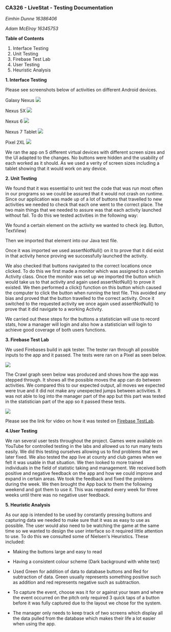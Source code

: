 ### CA326 - LiveStat - Testing Documentation

*Eimhin Dunne 16386406*

*Adam McElroy 16345753*

**Table of Contents**

1. Interface Testing
2. Unit Testing
3. Firebase Test Lab
4. User Testing
5. Heuristic Analysis



**1. Interface Testing**   

Please see screenshots below of activities on different Android devices. 

Galaxy Nexus 
![](Galaxy_Nexus.PNG)



Nexus 5X
![](Nexus_5X.PNG)

Nexus 6
![](Nexus6.PNG)



Nexus 7 Tablet 
![](Nexux_7tablet.PNG)

Pixel 2XL 
![](Pixle_2XL.PNG)

We ran the app on 5 different virtual devices with different screen sizes and the UI adapted to the changes.  No buttons were hidden and the usability of each worked as it should. As we used a verity of screen sizes including a tablet showing that it would work on any device. 



**2. Unit Testing** 

We found that it was essential to unit test the code that was run most often in our programs so we could be assured that it would not crash on runtime. Since our application was made up of a lot of buttons that travelled to new activities we needed to check that each one went to the correct place. The two main things that we needed to assure was that each activity launched without fail. To do this we tested activities in the following way: 

We found a certain element on the activity we wanted to check (eg. Button, TextView) 

Then we imported that element into our Java test file.

Once it was imported we used assertNotNull() on it to prove that it did exist in that activity hence proving we successfully launched the activity. 

We also checked that buttons navigated to the correct locations once clicked. To do this we first made a monitor which was assigned to a certain Activity class. Once the monitor was set up we imported the button which would take us to that activity and again used assertNotNull() to prove it existed. We then performed a click() function on this button which caused the computer to click the button when running the test file. This avoided any bias and proved that the button travelled to the correct activity. Once it switched to the requested activity we once again used assertNotNull() to prove that it did navigate to a working Activity.  

We carried out these steps for the buttons a statistician will use to record stats, how a manager will login and also how a statistician will login to achieve good coverage of both users functions.  

**3. Firebase Test Lab**

We used Firebases build in apk tester. The tester ran through all possible inputs to the app and it passed. The tests were ran on a Pixel as seen below. 

![](testlab.PNG)

The Crawl graph seen below was produced and shows how the app was stepped through. It shows all the possible moves the app can do between activities. We compared this to our expected output, all moves we expected were true and it did not make any unexpected jumps between activities. It was not able to log into the manager part of the app but this part was tested in the statistician part of the app so it passed these tests. 

![](crawl.PNG)

Please see the link for video on how it was tested on [Firebase TestLab](https://youtu.be/_t4Tmo2SqKc).

**4.User Testing**

We ran several user tests throughout the project. Games were available on YouTube for controlled testing in the labs and allowed us to run many tests easily. We did this testing ourselves allowing us to find problems that we later fixed. We also tested the app live at county and club games when we felt it was usable in that situation. We then looked to more trained individuals in the field of statistic taking and management. We received both positive and negative  feedback on the app and how we could improve and expand in certain areas. We took the feedback and fixed the problems during the week. We then brought the App back to them the following weekend and got them to use it. This was repeated every week for three weeks until there was no negative user feedback.

**5. Heuristic Analysis** 

As our app is intended to be used by constantly pressing buttons and capturing data we needed to make sure that it was as easy to use as possible. The user would also need to be watching the game at the same time so we wanted to design the user interface so it required little attention to use. To do this we consulted some of Nielsen's Heuristics. These included: 

- Making the buttons large and easy to read

- Having a consistent colour scheme (Dark background with white text)

- Used Green for addition of data to database buttons and Red for subtraction of data. Green usually represents something positive such as addition and red represents negative such as subtraction. 

- To capture the event, choose was it for or against your team and where the event occurred on the pitch only required 3 quick taps of a button before it was fully captured due to the layout we chose for the system.

- The manager only needs to keep track of two screens which display all the data pulled from the database which makes their life a lot easier when using the app. 

